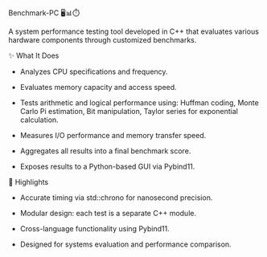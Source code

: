 Benchmark-PC 🖥️📊⏱️

A system performance testing tool developed in C++ that evaluates various hardware components through customized benchmarks.

✨ What It Does
- Analyzes CPU specifications and frequency.

- Evaluates memory capacity and access speed.

- Tests arithmetic and logical performance using: Huffman coding, Monte Carlo Pi estimation, Bit manipulation, Taylor series for exponential calculation.

- Measures I/O performance and memory transfer speed.

- Aggregates all results into a final benchmark score.

- Exposes results to a Python-based GUI via Pybind11.

📌 Highlights
- Accurate timing via std::chrono for nanosecond precision.

- Modular design: each test is a separate C++ module.

- Cross-language functionality using Pybind11.

- Designed for systems evaluation and performance comparison.
